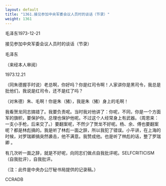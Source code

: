 ```yaml
---
layout: default
title: "1361.接见参加中央军委会议人员时的谈话（节录）"
weight: 1361
---
```


毛泽东1973-12-21

接见参加中央军委会议人员时的谈话（节录）

毛泽东

（来经本人审阅）

1973.12.21

（同朱德握手时说）老总啊，你好吗？你是红司令啊！人家讲你是黑司令，我总是批他们，我说是红司令，还不是红了吗？

（对朱德）朱、毛啊！你是朱（猪），我是朱（猪）身上的毛啊！

我看贺龙同志搞错了。我要负责呢。当时我对他讲了：你呢，不同，你是一个方面军的旗帜，要保护你。总理也保护他呢。不过这个人经常身上有武器。（周恩来：一支小手枪，后来交了。）要翻案呢，不然少了贺龙不好呢。杨、余、傅也要翻案呢？都是林彪搞的。我是听了林彪一面之辞，所以我犯了错误。小平讲，在上海的时候，对罗瑞卿搞突然袭击，他不满意。我赞成他。也是听了林彪的话，整了罗瑞卿 。

有几次听一面之辞，就是不好呢，向同志们做点自我批评呢。SELFCRITICISM（自我批评），自我批评。

（注：此件是中央办公厅秘书局提供的记录稿。）

CCRADB

